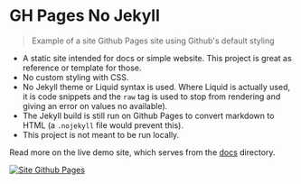 # GH Pages No Jekyll
> Example of a site Github Pages site using Github's default styling

- A static site intended for docs or simple website. This project is great as reference or template for those.
- No custom styling with CSS.
- No Jekyll theme or Liquid syntax is used. Where Liquid is actually used, it is code snippets and the `raw` tag is used to stop from rendering and giving an error on values no available).
- The Jekyll build is still run on Github Pages to convert markdown to HTML (a `.nojekyll` file would prevent this). 
- This project is not meant to be run locally.

Read more on the live demo site, which serves from the [docs](/docs) directory.

[![Site Github Pages](https://img.shields.io/badge/site-Github%20Pages-blue?style=for-the-badge)](https://michaelcurrin.github.io/gh-pages-no-jekyll/)
